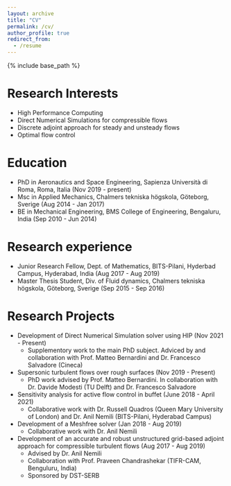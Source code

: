 ```yaml
---
layout: archive
title: "CV"
permalink: /cv/
author_profile: true
redirect_from:
  - /resume
---
```


{% include base_path %}

Research Interests
======
* High Performance Computing
* Direct Numerical Simulations for compressible flows
* Discrete adjoint approach for steady and unsteady flows
* Optimal flow control


Education
======
* PhD in Aeronautics and Space Engineering, Sapienza Università di Roma, Roma, Italia (Nov 2019 - present)
* Msc in Applied Mechanics, Chalmers tekniska högskola, Göteborg, Sverige (Aug 2014 - Jan 2017)
* BE in Mechanical Engineering, BMS College of Engineering, Bengaluru, India (Sep 2010 - Jun 2014)


Research experience
======
* Junior Research Fellow, Dept. of Mathematics, BITS-Pilani, Hyderbad Campus, Hyderabad, India (Aug 2017 - Aug 2019)
* Master Thesis Student, Div. of Fluid dynamics, Chalmers tekniska högskola, Göteborg, Sverige (Sep 2015 - Sep 2016)

Research Projects
======
* Development of Direct Numerical Simulation solver using HIP (Nov 2021 - Present)
  * Supplementory work to the main PhD subject. Adviced by and collaboration with Prof. Matteo Bernardini and Dr. Francesco Salvadore (Cineca)
* Supersonic turbulent flows over rough surfaces (Nov 2019 - Present)
  * PhD work advised by Prof. Matteo Bernardini. In collaboration with Dr. Davide Modesti (TU Delft) and Dr. Francesco Salvadore
* Sensitivity analysis for active flow control in buffet (June 2018 - April 2021)
  * Collaborative work with Dr. Russell Quadros (Queen Mary University of London) and Dr. Anil Nemili (BITS-Pilani, Hyderabad Campus)
* Development of a Meshfree solver (Jan 2018 - Aug 2019)
  * Collaborative work with Dr. Anil Nemili
* Development of an accurate and robust unstructured grid-based adjoint approach for compressible turbulent flows (Aug 2017 - Aug 2019)
  * Advised by Dr. Anil Nemili
  * Collaboration with Prof. Praveen Chandrashekar (TIFR-CAM, Benguluru, India)
  * Sponsored by DST-SERB 
